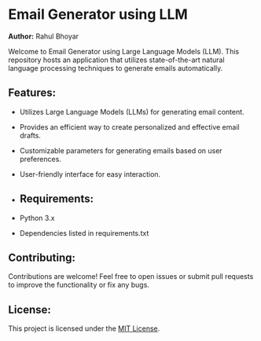 # Email Generator using LLM

**Author:** Rahul Bhoyar

Welcome to Email Generator using Large Language Models (LLM). This repository hosts an application that utilizes state-of-the-art natural language processing techniques to generate emails automatically.

## Features:

- Utilizes Large Language Models (LLMs) for generating email content.
- Provides an efficient way to create personalized and effective email drafts.
- Customizable parameters for generating emails based on user preferences.
- User-friendly interface for easy interaction.

- ## Requirements:

- Python 3.x
- Dependencies listed in requirements.txt

## Contributing:

Contributions are welcome! Feel free to open issues or submit pull requests to improve the functionality or fix any bugs.

## License:

This project is licensed under the [MIT License](LICENSE).
